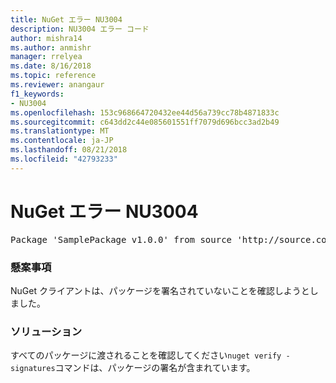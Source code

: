 ```yaml
---
title: NuGet エラー NU3004
description: NU3004 エラー コード
author: mishra14
ms.author: anmishr
manager: rrelyea
ms.date: 8/16/2018
ms.topic: reference
ms.reviewer: anangaur
f1_keywords:
- NU3004
ms.openlocfilehash: 153c968664720432ee44d56a739cc78b4871833c
ms.sourcegitcommit: c643dd2c44e085601551ff7079d696bcc3ad2b49
ms.translationtype: MT
ms.contentlocale: ja-JP
ms.lasthandoff: 08/21/2018
ms.locfileid: "42793233"
---
```

# <a name="nuget-error-nu3004"></a>NuGet エラー NU3004

<pre>Package 'SamplePackage v1.0.0' from source 'http://source.com/index.json': The package is not signed.</pre>

### <a name="issue"></a>懸案事項

NuGet クライアントは、パッケージを署名されていないことを確認しようとしました。


### <a name="solution"></a>ソリューション

すべてのパッケージに渡されることを確認してください`nuget verify -signatures`コマンドは、パッケージの署名が含まれています。


